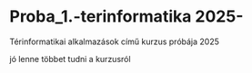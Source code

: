 # Proba_1.-terinformatika 2025-
Térinformatikai alkalmazások című kurzus próbája 2025

jó lenne többet tudni a kurzusról 
